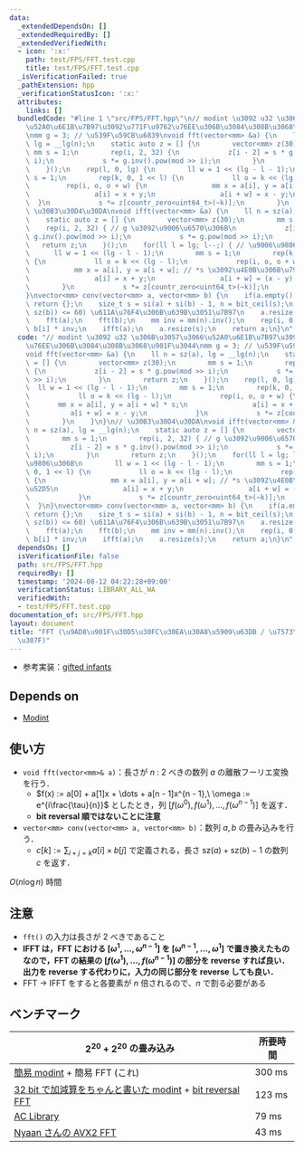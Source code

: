 ```yaml
---
data:
  _extendedDependsOn: []
  _extendedRequiredBy: []
  _extendedVerifiedWith:
  - icon: ':x:'
    path: test/FPS/FFT.test.cpp
    title: test/FPS/FFT.test.cpp
  _isVerificationFailed: true
  _pathExtension: hpp
  _verificationStatusIcon: ':x:'
  attributes:
    links: []
  bundledCode: "#line 1 \"src/FPS/FFT.hpp\"\n// modint \u3092 u32 \u306B\u3057\u3066\
    \u52A0\u6E1B\u7B97\u3092\u771F\u9762\u76EE\u306B\u3084\u308B\u3068\u901F\u3044\
    \nmm g = 3; // \u539F\u59CB\u6839\nvoid fft(vector<mm> &a) {\n    ll n = sz(a),\
    \ lg = __lg(n);\n    static auto z = [] {\n        vector<mm> z(30);\n       \
    \ mm s = 1;\n        rep(i, 2, 32) {\n            z[i - 2] = s * g.pow(mod >>\
    \ i);\n            s *= g.inv().pow(mod >> i);\n        }\n        return z;\n\
    \    }();\n    rep(l, 0, lg) {\n        ll w = 1 << (lg - l - 1);\n        mm\
    \ s = 1;\n        rep(k, 0, 1 << l) {\n            ll o = k << (lg - l);\n   \
    \         rep(i, o, o + w) {\n                mm x = a[i], y = a[i + w] * s;\n\
    \                a[i] = x + y;\n                a[i + w] = x - y;\n          \
    \  }\n            s *= z[countr_zero<uint64_t>(~k)];\n        }\n    }\n}\n//\
    \ \u30B3\u30D4\u30DA\nvoid ifft(vector<mm> &a) {\n    ll n = sz(a), lg = __lg(n);\n\
    \    static auto z = [] {\n        vector<mm> z(30);\n        mm s = 1;\n    \
    \    rep(i, 2, 32) { // g \u3092\u9006\u6570\u306B\n            z[i - 2] = s *\
    \ g.inv().pow(mod >> i);\n            s *= g.pow(mod >> i);\n        }\n     \
    \   return z;\n    }();\n    for(ll l = lg; l--;) { // \u9006\u9806\u306B\n  \
    \      ll w = 1 << (lg - l - 1);\n        mm s = 1;\n        rep(k, 0, 1 << l)\
    \ {\n            ll o = k << (lg - l);\n            rep(i, o, o + w) {\n     \
    \           mm x = a[i], y = a[i + w]; // *s \u3092\u4E0B\u306B\u79FB\u52D5\n\
    \                a[i] = x + y;\n                a[i + w] = (x - y) * s;\n    \
    \        }\n            s *= z[countr_zero<uint64_t>(~k)];\n        }\n    }\n\
    }\nvector<mm> conv(vector<mm> a, vector<mm> b) {\n    if(a.empty() || b.empty())\
    \ return {};\n    size_t s = si(a) + si(b) - 1, n = bit_ceil(s);\n    // if(min(sz(a),\
    \ sz(b)) <= 60) \u611A\u76F4\u306B\u639B\u3051\u7B97\n    a.resize(n);\n    b.resize(n);\n\
    \    fft(a);\n    fft(b);\n    mm inv = mm(n).inv();\n    rep(i, 0, n) a[i] *=\
    \ b[i] * inv;\n    ifft(a);\n    a.resize(s);\n    return a;\n}\n"
  code: "// modint \u3092 u32 \u306B\u3057\u3066\u52A0\u6E1B\u7B97\u3092\u771F\u9762\
    \u76EE\u306B\u3084\u308B\u3068\u901F\u3044\nmm g = 3; // \u539F\u59CB\u6839\n\
    void fft(vector<mm> &a) {\n    ll n = sz(a), lg = __lg(n);\n    static auto z\
    \ = [] {\n        vector<mm> z(30);\n        mm s = 1;\n        rep(i, 2, 32)\
    \ {\n            z[i - 2] = s * g.pow(mod >> i);\n            s *= g.inv().pow(mod\
    \ >> i);\n        }\n        return z;\n    }();\n    rep(l, 0, lg) {\n      \
    \  ll w = 1 << (lg - l - 1);\n        mm s = 1;\n        rep(k, 0, 1 << l) {\n\
    \            ll o = k << (lg - l);\n            rep(i, o, o + w) {\n         \
    \       mm x = a[i], y = a[i + w] * s;\n                a[i] = x + y;\n      \
    \          a[i + w] = x - y;\n            }\n            s *= z[countr_zero<uint64_t>(~k)];\n\
    \        }\n    }\n}\n// \u30B3\u30D4\u30DA\nvoid ifft(vector<mm> &a) {\n    ll\
    \ n = sz(a), lg = __lg(n);\n    static auto z = [] {\n        vector<mm> z(30);\n\
    \        mm s = 1;\n        rep(i, 2, 32) { // g \u3092\u9006\u6570\u306B\n  \
    \          z[i - 2] = s * g.inv().pow(mod >> i);\n            s *= g.pow(mod >>\
    \ i);\n        }\n        return z;\n    }();\n    for(ll l = lg; l--;) { // \u9006\
    \u9806\u306B\n        ll w = 1 << (lg - l - 1);\n        mm s = 1;\n        rep(k,\
    \ 0, 1 << l) {\n            ll o = k << (lg - l);\n            rep(i, o, o + w)\
    \ {\n                mm x = a[i], y = a[i + w]; // *s \u3092\u4E0B\u306B\u79FB\
    \u52D5\n                a[i] = x + y;\n                a[i + w] = (x - y) * s;\n\
    \            }\n            s *= z[countr_zero<uint64_t>(~k)];\n        }\n  \
    \  }\n}\nvector<mm> conv(vector<mm> a, vector<mm> b) {\n    if(a.empty() || b.empty())\
    \ return {};\n    size_t s = si(a) + si(b) - 1, n = bit_ceil(s);\n    // if(min(sz(a),\
    \ sz(b)) <= 60) \u611A\u76F4\u306B\u639B\u3051\u7B97\n    a.resize(n);\n    b.resize(n);\n\
    \    fft(a);\n    fft(b);\n    mm inv = mm(n).inv();\n    rep(i, 0, n) a[i] *=\
    \ b[i] * inv;\n    ifft(a);\n    a.resize(s);\n    return a;\n}\n"
  dependsOn: []
  isVerificationFile: false
  path: src/FPS/FFT.hpp
  requiredBy: []
  timestamp: '2024-08-12 04:22:28+09:00'
  verificationStatus: LIBRARY_ALL_WA
  verifiedWith:
  - test/FPS/FFT.test.cpp
documentation_of: src/FPS/FFT.hpp
layout: document
title: "FFT (\u9AD8\u901F\u30D5\u30FC\u30EA\u30A8\u5909\u63DB / \u7573\u307F\u8FBC\
  \u307F)"
---
```

- 参考実装：[gifted infants](https://yosupo.hatenablog.com/entry/2019/07/02/122433)

## Depends on

- [Modint](../modint/modint.hpp)

## 使い方

- `void fft(vector<mm>& a)`：長さが $n$ : $2$ べきの数列 $a$ の離散フーリエ変換を行う．
    - $f(x) := a[0] + a[1]x + \dots + a[n - 1]x^{n - 1},\ \omega := e^{i\frac{\tau}{n}}$ としたとき，列 $[f(\omega^0), f(\omega^1), \dots, f(\omega^{n-1})]$ を返す．
    - **bit reversal 順ではないことに注意**
- `vector<mm> conv(vector<mm> a, vector<mm> b)`：数列 $a, b$ の畳み込みを行う．
    - $c[k] := \sum_{i + j = k}a[i] \times b[j]$ で定義される，長さ $\text{sz}(a) + \text{sz}(b) - 1$ の数列 $c$ を返す．

$O(n \log n)$ 時間

## 注意

- `fft()` の入力は長さが 2 べきであること
- **IFFT は，FFT における $[\omega^1, \dots, \omega^{n-1}]$ を $[\omega^{n-1}, \dots, \omega^{1}]$ で置き換えたものなので，FFT の結果の $[f(\omega^1), \dots, f(\omega^{n-1})]$ の部分を reverse すれば良い．出力を reverse する代わりに，入力の同じ部分を reverse しても良い．**
- FFT → IFFT をすると各要素が $n$ 倍されるので、$n$ で割る必要がある

## ベンチマーク

| $2^{20} + 2^{20}$ の畳み込み | 所要時間 |
| --- | --- |
| [簡易 modint](../modint/modint.hpp) + 簡易 FFT (これ) | 300 ms |
| [32 bit で加減算をちゃんと書いた modint](../extra/modint_fast.hpp) + [bit reversal FFT](FFT_fast.hpp) | 123 ms |
| [AC Library](https://github.com/atcoder/ac-library/blob/d8ca7f26686f6c78d15d13ca438ea866526e87fb/atcoder/convolution.hpp) | 79 ms |
| [Nyaan さんの AVX2 FFT](https://nyaannyaan.github.io/library/verify/verify-yosupo-ntt/yosupo-convolution-ntt-avx2.test.cpp) | 43 ms |
